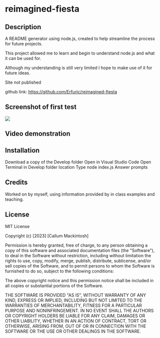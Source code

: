 # reimagined-fiesta

## Description

A README generator using node.js, created to help streamline the process for future projects.

This project allowed me to learn and begin to understand node.js and what it can be used for.

Although my understanding is still very limited I hope to make use of it for future ideas.

Site not published

github link: https://github.com/Erfuric/reimagined-fiesta

## Screenshot of first test

<img src="assets/images/example image.PNG"/>

## Video demonstration




## Installation

Download a copy of the Develop folder
Open in Visual Studio Code
Open Terminal in Develop folder location
Type node index.js
Answer prompts

## Credits

Worked on by myself, using information provided by in class examples and teaching.

## License

MIT License

Copyright (c) [2023] [Callum Mackintosh]

Permission is hereby granted, free of charge, to any person obtaining a copy
of this software and associated documentation files (the "Software"), to deal
in the Software without restriction, including without limitation the rights
to use, copy, modify, merge, publish, distribute, sublicense, and/or sell
copies of the Software, and to permit persons to whom the Software is
furnished to do so, subject to the following conditions:

The above copyright notice and this permission notice shall be included in all
copies or substantial portions of the Software.

THE SOFTWARE IS PROVIDED "AS IS", WITHOUT WARRANTY OF ANY KIND, EXPRESS OR
IMPLIED, INCLUDING BUT NOT LIMITED TO THE WARRANTIES OF MERCHANTABILITY,
FITNESS FOR A PARTICULAR PURPOSE AND NONINFRINGEMENT. IN NO EVENT SHALL THE
AUTHORS OR COPYRIGHT HOLDERS BE LIABLE FOR ANY CLAIM, DAMAGES OR OTHER
LIABILITY, WHETHER IN AN ACTION OF CONTRACT, TORT OR OTHERWISE, ARISING FROM,
OUT OF OR IN CONNECTION WITH THE SOFTWARE OR THE USE OR OTHER DEALINGS IN THE
SOFTWARE.